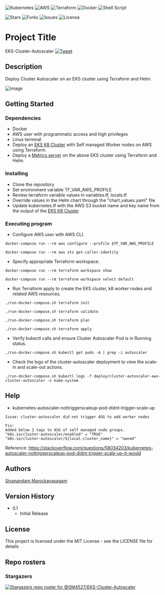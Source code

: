 <p align="center">

![Kubernetes](https://img.shields.io/badge/kubernetes-%23326ce5.svg?style=for-the-badge&logo=kubernetes&logoColor=white) ![AWS](https://img.shields.io/badge/AWS-%23FF9900.svg?style=for-the-badge&logo=amazon-aws&logoColor=white) ![Terraform](https://img.shields.io/badge/terraform-%235835CC.svg?style=for-the-badge&logo=terraform&logoColor=white) ![Docker](https://img.shields.io/badge/docker-%230db7ed.svg?style=for-the-badge&logo=docker&logoColor=white) ![Shell Script](https://img.shields.io/badge/shell_script-%23121011.svg?style=for-the-badge&logo=gnu-bash&logoColor=white)

![Stars](https://img.shields.io/github/stars/SM4527/EKS-Cluster-Autoscaler?style=for-the-badge) ![Forks](https://img.shields.io/github/forks/SM4527/EKS-Cluster-Autoscaler?style=for-the-badge) ![Issues](https://img.shields.io/github/issues/SM4527/EKS-Cluster-Autoscaler?style=for-the-badge) ![License](https://img.shields.io/github/license/SM4527/EKS-Cluster-Autoscaler?style=for-the-badge)  

</p>

# Project Title

EKS-Cluster-Autoscaler [![Tweet](https://img.shields.io/twitter/url/http/shields.io.svg?style=social)](https://twitter.com/intent/tweet?text=EKS%20-%20Cluster%20-%20Autoscaler&url=https://github.com/SM4527/EKS-Cluster-Autoscaler)

## Description

Deploy Cluster Autoscaler on an EKS cluster using Terraform and Helm.

<p align="center">

![image](https://user-images.githubusercontent.com/78129381/153618633-a24c1e83-d958-4fb9-b8b6-04a0c32bb09d.png)

</p>

## Getting Started

### Dependencies

* Docker
* AWS user with programmatic access and high privileges 
* Linux terminal
* Deploy an [EKS K8 Cluster](https://github.com/SM4527/EKS-Terraform) with Self managed Worker nodes on AWS using Terraform.
* Deploy a [Metrics server](https://github.com/SM4527/EKS-Metrics-server) on the above EKS cluster using Terraform and Helm.

### Installing

* Clone the repository
* Set environment variable TF_VAR_AWS_PROFILE
* Review terraform variable values in variables.tf, locals.tf
* Override values in the Helm chart through the "chart_values.yaml" file
* Update kubernetes.tf with the AWS S3 bucket name and key name from the output of the [EKS K8 Cluster](https://github.com/SM4527/EKS-Terraform/blob/master/outputs.tf)

### Executing program

* Configure AWS user with AWS CLI.

```
docker-compose run --rm aws configure --profile $TF_VAR_AWS_PROFILE

docker-compose run --rm aws sts get-caller-identity
```

* Specify appropriate Terraform workspace.

```
docker-compose run --rm terraform workspace show

docker-compose run --rm terraform workspace select default
```

* Run Terraform apply to create the EKS cluster, k8 worker nodes and related AWS resources.

```
./run-docker-compose.sh terraform init

./run-docker-compose.sh terraform validate

./run-docker-compose.sh terraform plan

./run-docker-compose.sh terraform apply
```

* Verify kubectl calls and ensure Cluster Autoscaler Pod is in Running status.

```
./run-docker-compose.sh kubectl get pods -A | grep -i autoscaler
```

* Check the logs of the cluster-autoscaler deployment to view the scale-in and scale-out actions.

```
./run-docker-compose.sh kubectl logs -f deploy/cluster-autoscaler-aws-cluster-autoscaler -n kube-system
```

## Help

* kubernetes-autoscaler-nottriggerscaleup-pod-didnt-trigger-scale-up

```
Issue: cluster-autoscaler did not trigger ASG to add worker nodes

Fix:
Added below 2 tags to ASG of self managed node groups.
"k8s.io/cluster-autoscaler/enabled" = "TRUE"
"k8s.io/cluster-autoscaler/${local.cluster_name}" = "owned"
```

Reference: https://stackoverflow.com/questions/58034203/kubernetes-autoscaler-nottriggerscaleup-pod-didnt-trigger-scale-up-it-would

## Authors

[Sivanandam Manickavasagam](https://www.linkedin.com/in/sivanandammanickavasagam)

## Version History

* 0.1
    * Initial Release

## License

This project is licensed under the MIT License - see the LICENSE file for details

## Repo rosters

### Stargazers

[![Stargazers repo roster for @SM4527/EKS-Cluster-Autoscaler](https://reporoster.com/stars/dark/SM4527/EKS-Cluster-Autoscaler)](https://github.com/SM4527/EKS-Cluster-Autoscaler/stargazers)
